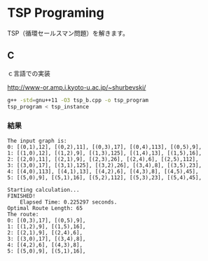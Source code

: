 # TSP Programing

TSP（循環セールスマン問題）を解きます。

## C

ｃ言語での実装

http://www-or.amp.i.kyoto-u.ac.jp/~shurbevski/

```bash
g++ -std=gnu++11 -O3 tsp_b.cpp -o tsp_program
tsp_program < tsp_instance
```

### 結果

```
The input graph is:
0: [(0,1),12], [(0,2),11], [(0,3),17], [(0,4),113], [(0,5),9],
1: [(1,0),12], [(1,2),9], [(1,3),125], [(1,4),13], [(1,5),16],
2: [(2,0),11], [(2,1),9], [(2,3),26], [(2,4),6], [(2,5),112],
3: [(3,0),17], [(3,1),125], [(3,2),26], [(3,4),8], [(3,5),23],
4: [(4,0),113], [(4,1),13], [(4,2),6], [(4,3),8], [(4,5),45],
5: [(5,0),9], [(5,1),16], [(5,2),112], [(5,3),23], [(5,4),45],

Starting calculation...
FINISHED!
	Elapsed Time: 0.225297 seconds.
Optimal Route Length: 65
The route:
0: [(0,3),17], [(0,5),9],
1: [(1,2),9], [(1,5),16],
2: [(2,1),9], [(2,4),6],
3: [(3,0),17], [(3,4),8],
4: [(4,2),6], [(4,3),8],
5: [(5,0),9], [(5,1),16],
```
